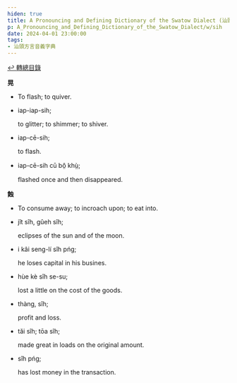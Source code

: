 ```yaml
---
hiden: true
title: A Pronouncing and Defining Dictionary of the Swatow Dialect (汕頭方言音義字典) / sih
p: A_Pronouncing_and_Defining_Dictionary_of_the_Swatow_Dialect/w/sih
date: 2024-04-01 23:00:00
tags: 
- 汕頭方言音義字典
---
```


[↩️ 轉總目錄](/A_Pronouncing_and_Defining_Dictionary_of_the_Swatow_Dialect)


**晃**
- To flash; to quiver.

- iap-iap-sih;

  to glitter; to shimmer; to shiver.

- iap-cē-sih;

  to flash.

- iap-cē-sih cū bô̤ khṳ̀;

  flashed once and then disappeared.

**蝕**
- To consume away; to incroach upon; to eat into.

- jît sîh, gûeh sîh;

  eclipses of the sun and of the moon.

- i kâi seng-lí sîh pńg;

  he loses capital in his busines.

- hùe kè sîh se-su;

  lost a little on the cost of the goods.

- thàng, sîh;

  profit and loss.

- tăi sîh; tōa sîh;

  made great in loads on the original amount.

- sîh pńg;

  has lost money in the transaction.